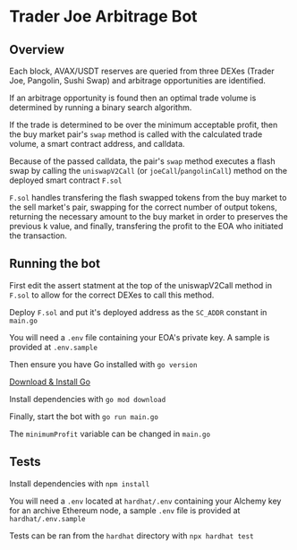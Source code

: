 # Trader Joe Arbitrage Bot

## Overview
Each block, AVAX/USDT reserves are queried from three DEXes (Trader Joe, Pangolin, Sushi Swap) and arbitrage opportunities are identified.

If an arbitrage opportunity is found then an optimal trade volume is determined by running a binary search algorithm.

If the trade is determined to be over the minimum acceptable profit, then the buy market pair's `swap` method is called with the calculated trade volume, a smart contract address, and calldata. 

Because of the passed calldata, the pair's `swap` method executes a flash swap by calling the `uniswapV2Call` (or `joeCall`/`pangolinCall`) method on the deployed smart contract `F.sol`

`F.sol` handles transfering the flash swapped tokens from the buy market to the sell market's pair, swapping for the correct number of output tokens, returning the necessary amount to the buy market in order to preserves the previous k value, and finally, transfering the profit to the EOA who initiated the transaction.

## Running the bot

First edit the assert statment at the top of the uniswapV2Call method in `F.sol` to allow for the correct DEXes to call this method.

Deploy `F.sol` and put it's deployed address as the `SC_ADDR` constant in `main.go`

You will need a `.env` file containing your EOA's private key. A sample is provided at `.env.sample`

Then ensure you have Go installed with `go version`

[Download & Install Go](https://go.dev/doc/install)

Install dependencies with `go mod download`

Finally, start the bot with `go run main.go`

The `minimumProfit` variable can be changed in `main.go`

## Tests

Install dependencies with `npm install`

You will need a `.env` located at `hardhat/.env` containing your Alchemy key for an archive Ethereum node, a sample `.env` file is provided at `hardhat/.env.sample`

Tests can be ran from the `hardhat` directory with `npx hardhat test`
